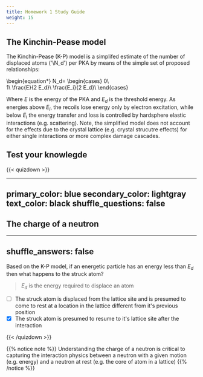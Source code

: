 ```yaml
---
title: Homework 1 Study Guide
weight: 15
---
```



## The Kinchin-Pease model

The Kinchin-Pease (K-P) model is a simplifed estimate of the number of displaced atoms ('\N_d\') per PKA by means of the simple set of proposed relationships:


\\begin{equation*}
N_d=
\\begin{cases}
  0\\      
  1\\
  \\frac{E}{2 E_d}\\
  \\frac{E_i}{2 E_d}\\
\\end{cases}


Where $E$ is the energy of the PKA and $E_d$ is the threshold energy. As energies above $E_i$, the recoils lose energy only by electron excitation, while below $E_i$ the energy transfer and loss is controlled by hardsphere elastic interactions (e.g. scattering). Note, the simplified model does not account for the effects due to the crystal lattice (e.g. crystal strucutre effects) for either single interactions or more complex damage cascades.


## Test your knowlegde

{{< quizdown >}}

---
primary_color: blue
secondary_color: lightgray
text_color: black
shuffle_questions: false
---

## The charge of a neutron

---
shuffle_answers: false
---

Based on the K-P model, if an energetic particle has an energy less than $E_d$ then what happens to the struck atom?

> $E_d$ is the energy required to displace an atom

- [ ] The struck atom is displaced from the lattice site and is presumed to come to rest at a location in the lattice different from it's previous position
- [x] The struck atom is presumed to resume to it's lattice site after the interaction

{{< /quizdown >}}

{{% notice note %}}
Understanding the charge of a neutron is critical to capturing the interaction physics between a neutron with a given motion (e.g. energy) and a neutron at rest (e.g. the core of atom in a lattice)
{{% /notice %}}
